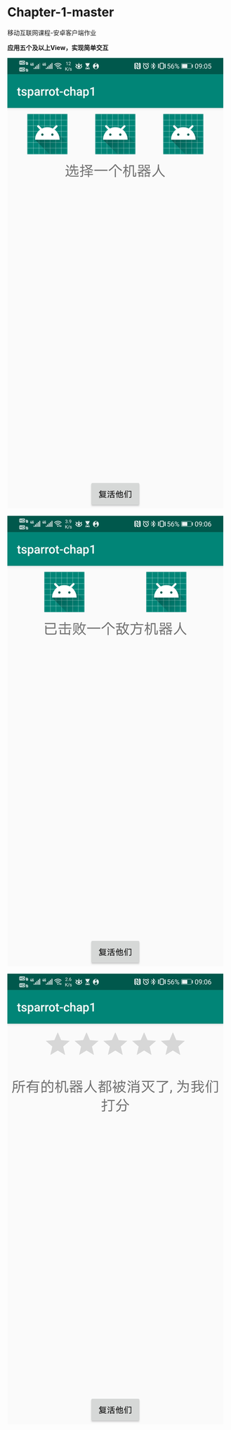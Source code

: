 # Chapter-1-master
移动互联网课程-安卓客户端作业

**应用五个及以上View，实现简单交互**

![效果1](https://github.com/tsparrot/Chapter-1-master/blob/master/pic/1.jpg)

![效果2](https://github.com/tsparrot/Chapter-1-master/blob/master/pic/2.jpg)

![效果3](https://github.com/tsparrot/Chapter-1-master/blob/master/pic/3.jpg)
